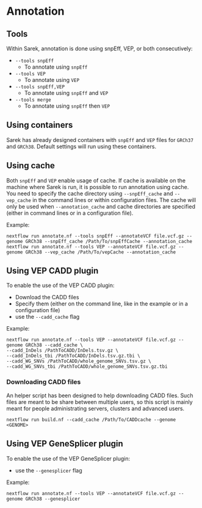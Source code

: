 # Annotation

## Tools

Within Sarek, annotation is done using snpEff, VEP, or both consecutively:
- `--tools snpEff`
  - To annotate using `snpEff`
- `--tools VEP`
  - To annotate using `VEP`
- `--tools snpEff,VEP`
  - To annotate using `snpEff` and `VEP`
- `--tools merge`
  - To annotate using `snpEff` then `VEP`

## Using containers

Sarek has already designed containers with `snpEff` and `VEP` files for `GRCh37` and `GRCh38`.
Default settings will run using these containers.

## Using cache

Both `snpEff` and `VEP` enable usage of cache.
If cache is available on the machine where Sarek is run, it is possible to run annotation using cache.
You need to specify the cache directory using `--snpEff_cache` and `--vep_cache` in the command lines or within configuration files.
The cache will only be used when `--annotation_cache` and cache directories are specified (either in command lines or in a configuration file).

Example:
```
nextflow run annotate.nf --tools snpEff --annotateVCF file.vcf.gz --genome GRCh38 --snpEff_cache /Path/To/snpEffCache --annotation_cache
nextflow run annotate.nf --tools VEP --annotateVCF file.vcf.gz --genome GRCh38 --vep_cache /Path/To/vepCache --annotation_cache
```

## Using VEP CADD plugin

To enable the use of the VEP CADD plugin:
 - Download the CADD files
 - Specify them (either on the command line, like in the example or in a configuration file)
 - use the `--cadd_cache` flag

Example:
```
nextflow run annotate.nf --tools VEP --annotateVCF file.vcf.gz --genome GRCh38 --cadd_cache \
--cadd_InDels /PathToCADD/InDels.tsv.gz \
--cadd_InDels_tbi /PathToCADD/InDels.tsv.gz.tbi \
--cadd_WG_SNVs /PathToCADD/whole_genome_SNVs.tsv.gz \
--cadd_WG_SNVs_tbi /PathToCADD/whole_genome_SNVs.tsv.gz.tbi
```

### Downloading CADD files

An helper script has been designed to help downloading CADD files.
Such files are meant to be share between multiple users, so this script is mainly meant for people administrating servers, clusters and advanced users.
```
nextflow run build.nf --cadd_cache /Path/To/CADDcache --genome <GENOME>
```

## Using VEP GeneSplicer plugin

To enable the use of the VEP GeneSplicer plugin:
 - use the `--genesplicer` flag

Example:
```
nextflow run annotate.nf --tools VEP --annotateVCF file.vcf.gz --genome GRCh38 --genesplicer
```
